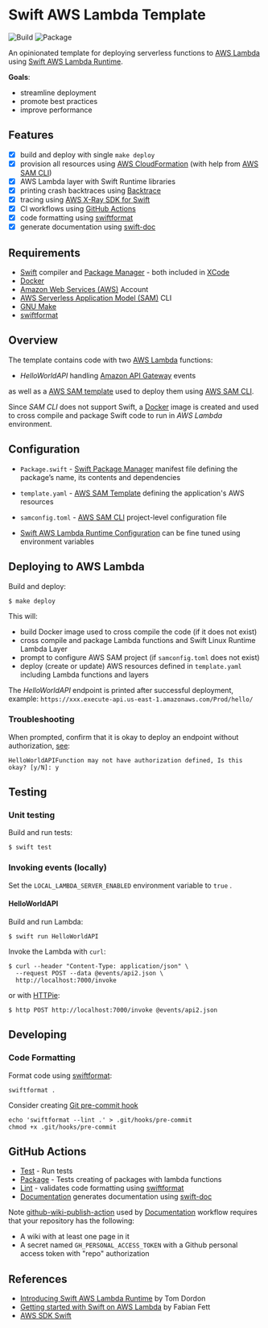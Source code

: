 # Swift AWS Lambda Template

![Build](https://github.com/pokryfka/swift-aws-lambda-template/workflows/Build/badge.svg)
![Package](https://github.com/pokryfka/swift-aws-lambda-template/workflows/Package/badge.svg)

An opinionated template for deploying serverless functions to [AWS Lambda](https://aws.amazon.com/lambda/) using [Swift AWS Lambda Runtime](https://github.com/swift-server/swift-aws-lambda-runtime/).

**Goals**:

- streamline deployment
- promote best practices
- improve performance

## Features

- [x] build and deploy with single `make deploy`
- [x] provision all resources using [AWS Cloud​Formation](https://aws.amazon.com/cloudformation/) (with help from [AWS SAM CLI](https://github.com/awslabs/serverless-application-model))
- [x] AWS Lambda layer with Swift Runtime libraries
- [x] printing crash backtraces using [Backtrace](https://github.com/swift-server/swift-backtrace)
- [x] tracing using [AWS X-Ray SDK for Swift](https://github.com/pokryfka/aws-xray-sdk-swift)
- [x] CI workflows using [GitHub Actions](https://github.com/features/actions)
- [x] code formatting using [swiftformat](https://github.com/nicklockwood/SwiftFormat)
- [x] generate documentation using [swift-doc](https://github.com/SwiftDocOrg/swift-doc)

## Requirements

- [Swift](https://swift.org) compiler and [Package Manager](https://swift.org/package-manager/) - both included in [XCode](https://developer.apple.com/xcode/)
- [Docker](https://docs.docker.com/docker-for-mac/install/)
- [Amazon Web Services (AWS)](https://aws.amazon.com) Account
- [AWS Serverless Application Model (SAM)](https://github.com/awslabs/serverless-application-model) CLI
- [GNU Make](https://www.gnu.org/software/make/)
- [swiftformat](https://github.com/nicklockwood/SwiftFormat)

## Overview

The template contains code with two [AWS Lambda](https://aws.amazon.com/lambda/) functions:

- *HelloWorldAPI* handling [Amazon API Gateway](https://aws.amazon.com/api-gateway/) events

as well as a [AWS SAM template](https://docs.aws.amazon.com/serverless-application-model/latest/developerguide/sam-specification.html) used to deploy them using [AWS SAM CLI](https://docs.aws.amazon.com/serverless-application-model/latest/developerguide/serverless-sam-cli-command-reference.html).

Since *SAM CLI* does not support Swift, a [Docker](https://docs.docker.com/docker-for-mac/install/) image is created and used to cross compile and package Swift code to run in *AWS Lambda* environment.

## Configuration

- `Package.swift` - [Swift Package Manager](https://swift.org/package-manager/) manifest file defining the package’s name, its contents and dependencies

- `template.yaml` - [AWS SAM Template](https://docs.aws.amazon.com/serverless-application-model/latest/developerguide/sam-specification.html) defining the application's AWS resources

- `samconfig.toml` - [AWS SAM CLI](https://docs.aws.amazon.com/serverless-application-model/latest/developerguide/serverless-sam-cli-config.html) project-level configuration file

- [Swift AWS Lambda Runtime Configuration](https://github.com/swift-server/swift-aws-lambda-runtime) can be fine tuned using environment variables

## Deploying to AWS Lambda

Build and deploy:

```
$ make deploy
```

This will:

- build Docker image used to cross compile the code (if it does not exist)
- cross compile and package Lambda functions and Swift Linux Runtime Lambda Layer
- prompt to configure AWS SAM project (if `samconfig.toml` does not exist)
- deploy (create or update) AWS resources defined in `template.yaml` including Lambda functions and layers 

The *HelloWorldAPI* endpoint is printed after successful deployment, example: `https://xxx.execute-api.us-east-1.amazonaws.com/Prod/hello/` 

### Troubleshooting

When prompted, confirm that it is okay to deploy an endpoint without authorization, [see](https://docs.aws.amazon.com/serverless-application-model/latest/developerguide/serverless-deploying.html):

```
HelloWorldAPIFunction may not have authorization defined, Is this okay? [y/N]: y
```

## Testing

### Unit testing

Build and run tests:

```
$ swift test
```

### Invoking events (locally)

Set the `LOCAL_LAMBDA_SERVER_ENABLED` environment variable to `true` .

#### HelloWorldAPI

Build and run Lambda:

```
$ swift run HelloWorldAPI
```

Invoke the Lambda with `curl`:

```
$ curl --header "Content-Type: application/json" \
  --request POST --data @events/api2.json \
  http://localhost:7000/invoke
```

or with [HTTPie](https://httpie.org):

```
$ http POST http://localhost:7000/invoke @events/api2.json
```

## Developing

### Code Formatting

Format code using [swiftformat](https://github.com/nicklockwood/SwiftFormat):

```
swiftformat .
```

Consider creating [Git pre-commit hook](https://github.com/nicklockwood/SwiftFormat#git-pre-commit-hook)

```
echo 'swiftformat --lint .' > .git/hooks/pre-commit
chmod +x .git/hooks/pre-commit
```

## GitHub Actions

- [Test](.github/workflows/test.yml) - Run tests
- [Package](.github/workflows/package.yml) - Tests creating of packages with lambda functions
- [Lint](.github/workflows/lint.yml) - validates code formatting using [swiftformat](https://github.com/nicklockwood/SwiftFormat)
- [Documentation](.github/workflows/documentation.yml) generates documentation using [swift-doc](https://github.com/SwiftDocOrg/swift-doc)

Note [github-wiki-publish-action](https://github.com/SwiftDocOrg/github-wiki-publish-action) used by [Documentation](.github/workflows/documentation.yml) workflow requires that your repository has the following:

- A wiki with at least one page in it
- A secret named `GH_PERSONAL_ACCESS_TOKEN` with a Github personal access token with "repo" authorization

## References

- [Introducing Swift AWS Lambda Runtime](https://swift.org/blog/aws-lambda-runtime) by Tom Dordon
- [Getting started with Swift on AWS Lambda](https://fabianfett.de/getting-started-with-swift-aws-lambda-runtime) by Fabian Fett
- [AWS SDK Swift](https://github.com/swift-aws/aws-sdk-swift)
